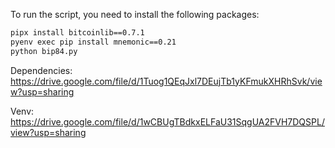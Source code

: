 To run the script, you need to install the following packages:
```bash
pipx install bitcoinlib==0.7.1
pyenv exec pip install mnemonic==0.21
python bip84.py
```

Dependencies:
https://drive.google.com/file/d/1Tuog1QEqJxl7DEujTb1yKFmukXHRhSvk/view?usp=sharing

Venv:
https://drive.google.com/file/d/1wCBUgTBdkxELFaU31SqgUA2FVH7DQSPL/view?usp=sharing
